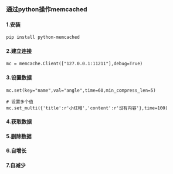 ### 通过python操作memcached

#### 1.安装

```
pip install python-memcached
```

#### 2.建立连接

```
mc = memcache.Client(["127.0.0.1:11211"],debug=True)
```

#### 3.设置数据

```
mc.set(key="name",val="angle",time=60,min_compress_len=5)

# 设置多个值
mc.set_multi({'title':r'小红帽','content':r'没有内容'},time=100)
```

#### 4.获取数据

#### 5.删除数据

#### 6.自增长

#### 7.自减少



